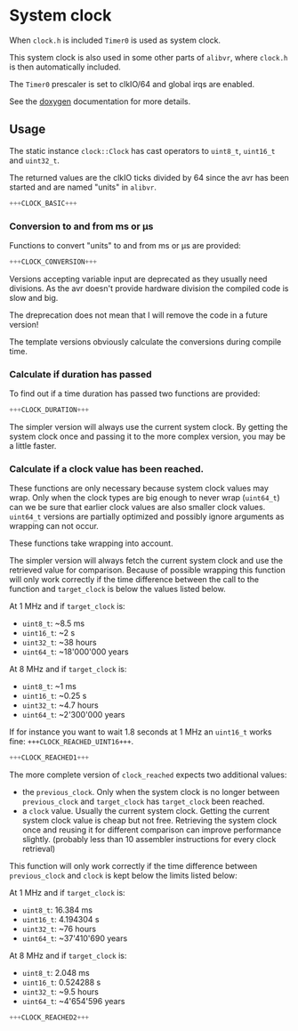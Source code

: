 # System clock

When `clock.h` is included `Timer0` is used as system clock.

This system clock is also used in some other parts of `alibvr`,
where `clock.h` is then automatically included.

The `Timer0` prescaler is set to clkIO/64 and global irqs are enabled.

See the [doxygen](http://close2.github.io/alibvr/doxygen/html/d9/d1f/namespaceclock.html)
documentation for more details.


## Usage

The static instance `clock::Clock` has cast operators to `uint8_t`,
`uint16_t` and `uint32_t`.

The returned values are the clkIO ticks divided by 64 since the avr has
been started and are named "units" in `alibvr`.

```C++
+++CLOCK_BASIC+++
```


### Conversion to and from ms or µs

Functions to convert "units" to and from ms or µs are provided:
```C++
+++CLOCK_CONVERSION+++
```

Versions accepting variable input are deprecated as they usually need
divisions.  As the avr doesn't provide hardware division the compiled
code is slow and big.

The dreprecation does not mean that I will remove the code in a future
version!

The template versions obviously calculate the conversions during
compile time.


### Calculate if duration has passed

To find out if a time duration has passed two functions are provided:

```C++
+++CLOCK_DURATION+++
```

The simpler version will always use the current system clock.  By
getting the system clock once and passing it to the more complex
version, you may be a little faster.


### Calculate if a clock value has been reached.

These functions are only necessary because system clock values may
wrap.  Only when the clock types are big enough to never wrap
(`uint64_t`) can we be sure that earlier clock values are also smaller
clock values.  `uint64_t` versions are partially optimized and possibly
ignore arguments as wrapping can not occur.

These functions take wrapping into account.

The simpler version will always fetch the current system clock and use
the retrieved value for comparison.  Because of possible wrapping this
function will only work correctly if the time difference between the
call to the function and `target_clock` is below the values listed
below.

At 1 MHz and if `target_clock` is:
* `uint8_t`: ~8.5 ms
* `uint16_t`: ~2 s
* `uint32_t`: ~38 hours
* `uint64_t`: ~18'000'000 years

At 8 MHz and if `target_clock` is:
* `uint8_t`: ~1 ms
* `uint16_t`: ~0.25 s
* `uint32_t`: ~4.7 hours
* `uint64_t`: ~2'300'000 years

If for instance you want to wait 1.8 seconds at 1 MHz an `uint16_t`
works fine: `+++CLOCK_REACHED_UINT16+++`.

```C++
+++CLOCK_REACHED1+++
```

The more complete version of `clock_reached` expects two additional
values:
* the `previous_clock`.  Only when the system clock is no longer between
  `previous_clock` and `target_clock` has `target_clock` been reached.
* a `clock` value.  Usually the current system clock.  Getting the
  current system clock value is cheap but not free.
  Retrieving the system clock once and reusing it for different
  comparison can improve performance slightly.  (probably less than 10
  assembler instructions for every clock retrieval)

This function will only work correctly if the time difference between
`previous_clock` and `clock` is kept below the limits listed below:

At 1 MHz and if `target_clock` is:
* `uint8_t`: 16.384 ms
* `uint16_t`: 4.194304 s
* `uint32_t`: ~76 hours
* `uint64_t`: ~37'410'690 years

At 8 MHz and if `target_clock` is:
* `uint8_t`: 2.048 ms
* `uint16_t`: 0.524288 s
* `uint32_t`: ~9.5 hours
* `uint64_t`: ~4'654'596 years

```C++
+++CLOCK_REACHED2+++
```

